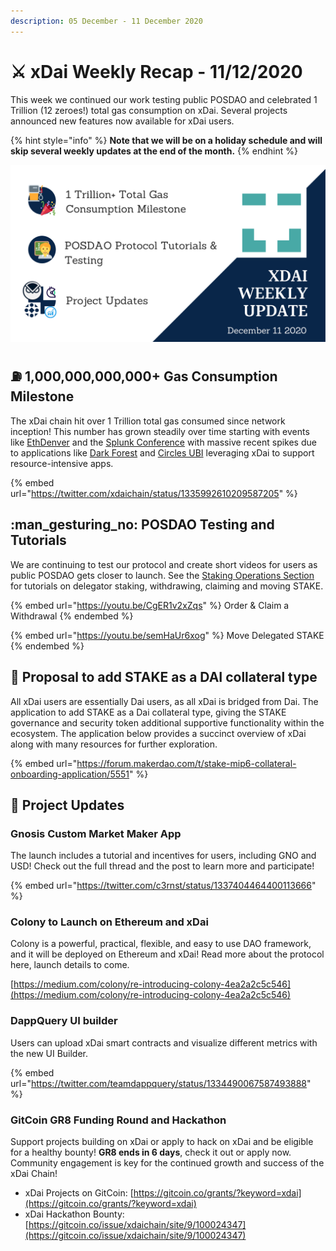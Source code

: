 ```yaml
---
description: 05 December - 11 December 2020
---
```


# ⚔️ xDai Weekly Recap - 11/12/2020

This week we continued our work testing public POSDAO and celebrated 1 Trillion (12 zeroes!)  total gas consumption on xDai. Several projects announced new features now available for xDai users.

{% hint style="info" %}
**Note that we will be on a holiday schedule and will skip several weekly updates at the end of the month.**
{% endhint %}

![Gnosis CMM  \* Colony \* DappQuery  \* Gitcoin +++](<../../../../.gitbook/assets/Green and Black Modern Sales Marketing Presentation (22).png>)

## :fuelpump: 1,000,000,000,000+ Gas Consumption Milestone

The xDai chain hit over 1 Trillion total gas consumed since network inception! This number has grown steadily over time starting with events like [EthDenver](../../../use-cases/cryptocurrency-for-events-and-conferences/ethdenver.md) and the [Splunk Conference](../../../use-cases/cryptocurrency-for-events-and-conferences/splunk-conference-non-crypto-conference.md) with massive recent spikes due to applications like [Dark Forest](../../../project-spotlights/dark-forest.md) and [Circles UBI](../../../project-spotlights/circles-ubi.md) leveraging xDai to support resource-intensive apps.

{% embed url="https://twitter.com/xdaichain/status/1335992610209587205" %}

## :man\_gesturing\_no: POSDAO Testing and Tutorials

We are continuing to test our protocol and create short videos for users as public POSDAO gets closer to launch.  See the [Staking Operations Section](../../../../for-stakers/staking-protocol/staking-operations/) for tutorials on delegator staking, withdrawing, claiming and moving STAKE.

{% embed url="https://youtu.be/CgER1v2xZqs" %}
Order & Claim a Withdrawal
{% endembed %}

{% embed url="https://youtu.be/semHaUr6xog" %}
Move Delegated STAKE
{% endembed %}

## :scroll: Proposal to add STAKE as a DAI collateral type

All xDai users are essentially Dai users, as all xDai is bridged from Dai. The application to add STAKE as a Dai collateral type, giving the STAKE governance and security token additional supportive functionality within the ecosystem. The application below provides a succinct overview of xDai along with many resources for further exploration.&#x20;

{% embed url="https://forum.makerdao.com/t/stake-mip6-collateral-onboarding-application/5551" %}

## :butterfly: Project Updates

### Gnosis Custom Market Maker App

The launch includes a tutorial and incentives for users, including GNO and USD!  Check out the full thread and the post to learn more and participate!

{% embed url="https://twitter.com/c3rnst/status/1337404464400113666" %}

### Colony to Launch on Ethereum and xDai

Colony is a powerful, practical, flexible, and easy to use DAO framework, and it will be deployed on Ethereum and xDai! Read more about the protocol here, launch details to come.

[https://medium.com/colony/re-introducing-colony-4ea2a2c5c546](https://medium.com/colony/re-introducing-colony-4ea2a2c5c546)

### DappQuery UI builder&#x20;

Users can upload xDai smart contracts and visualize different metrics with the new UI Builder.

{% embed url="https://twitter.com/teamdappquery/status/1334490067587493888" %}

### GitCoin GR8 Funding Round and Hackathon

Support projects building on xDai or apply to hack on xDai and be eligible for a healthy bounty! **GR8 ends in 6 days**, check it out or apply now. Community engagement is key for the continued growth and success of the xDai Chain!

* xDai Projects on GitCoin: [https://gitcoin.co/grants/?keyword=xdai](https://gitcoin.co/grants/?keyword=xdai)
* xDai Hackathon Bounty: [https://gitcoin.co/issue/xdaichain/site/9/100024347](https://gitcoin.co/issue/xdaichain/site/9/100024347)







